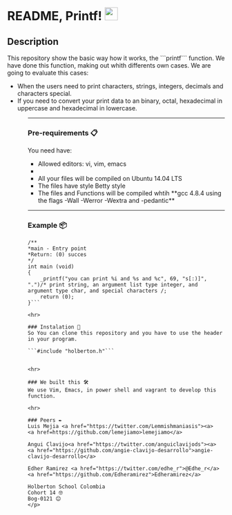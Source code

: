 # README, Printf! <img src="https://raw.githubusercontent.com/MartinHeinz/MartinHeinz/master/wave.gif" width="30px">

<p align= "center">
<h2>Description</h2>
This repository show the basic way how it works, the ```printf```  function.
We have done this function, making out whith differents own cases. 
We are going to evaluate this cases:

<ul>
<li>When the users need to print characters, strings, integers, decimals and characters special.</li>
<li>If you need to convert your print data to an binary, octal, hexadecimal in uppercase and hexadecimal in lowercase.</li>
<ul>


<hr>

### Pre-requirements 📋
You need have:
<ul>
<li>Allowed editors: vi, vim, emacs<li>
<li>All your files will be compiled on Ubuntu 14.04 LTS</li>
<li>The files have style Betty style</li>
<li>The files and Functions will be compiled whtih **gcc 4.8.4  using the flags -Wall -Werror -Wextra and -pedantic**</li>
</ul>

<hr>

### Example  📦

```#include "holberton.h"
/**
*main - Entry point
*Return: (0) succes
*/
int main (void)
{
	_printf("you can print %i and %s and %c", 69, "s[:)]", ".")/* print string, an argument list type integer, and argument type char, and special characters /;
    return (0);
}```

<hr>

### Instalation 🔧
So You can clone this repository and you have to use the header in your program.

```#include "holberton.h"```


<hr>

### We built this 🛠️
We use Vim, Emacs, in power shell and vagrant to develop this function.

<hr>

### Peers ✒️
Luis Mejia <a href="https://twitter.com/Lemmishmaniasis"><a>
<a href=https://github.com/lemejiamo>lemejiamo</a>

Angui Clavijo<a href="https://twitter.com/anguiclavijods"><a>
<a href="https://github.com/angie-clavijo-desarrollo">angie-clavijo-desarrollo</a>

Edher Ramirez <a href="https://twitter.com/edhe_r">@Edhe_r</a>
<a href="https://github.com/Edheramirez">Edheramirez</a>

Holberton School Colombia
Cohort 14 🤓
Bog-0121 😊
</p>